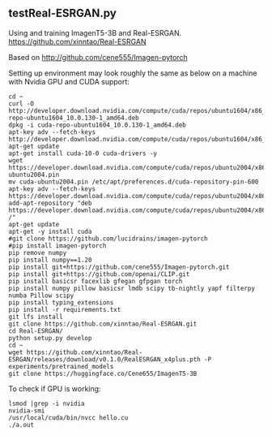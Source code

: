 
## testReal-ESRGAN.py

Using and training ImagenT5-3B and Real-ESRGAN.  https://github.com/xinntao/Real-ESRGAN

Based on http://github.com/cene555/Imagen-pytorch

Setting up environment may look roughly the same as below on a machine with Nvidia GPU and CUDA support:
```
cd ~
curl -O http://developer.download.nvidia.com/compute/cuda/repos/ubuntu1604/x86_64/cuda-repo-ubuntu1604_10.0.130-1_amd64.deb
dpkg -i cuda-repo-ubuntu1604_10.0.130-1_amd64.deb
apt-key adv --fetch-keys http://developer.download.nvidia.com/compute/cuda/repos/ubuntu1604/x86_64/7fa2af80.pub
apt-get update
apt-get install cuda-10-0 cuda-drivers -y
wget https://developer.download.nvidia.com/compute/cuda/repos/ubuntu2004/x86_64/cuda-ubuntu2004.pin
mv cuda-ubuntu2004.pin /etc/apt/preferences.d/cuda-repository-pin-600
apt-key adv --fetch-keys https://developer.download.nvidia.com/compute/cuda/repos/ubuntu2004/x86_64/3bf863cc.pub
add-apt-repository "deb https://developer.download.nvidia.com/compute/cuda/repos/ubuntu2004/x86_64/ /"
apt-get update
apt-get -y install cuda
#git clone https://github.com/lucidrains/imagen-pytorch
#pip install imagen-pytorch
pip remove numpy
pip install numpy==1.20
pip install git+https://github.com/cene555/Imagen-pytorch.git
pip install git+https://github.com/openai/CLIP.git
pip install basicsr facexlib gfegan gfpgan torch
pip install numpy pillow basicsr lmdb scipy tb-nightly yapf filterpy numba Pillow scipy
pip install typing_extensions
pip install -r requirements.txt
git lfs install
git clone https://github.com/xinntao/Real-ESRGAN.git
cd Real-ESRGAN/
python setup.py develop
cd ~
wget https://github.com/xinntao/Real-ESRGAN/releases/download/v0.1.0/RealESRGAN_x4plus.pth -P experiments/pretrained_models
git clone https://huggingface.co/Cene655/ImagenT5-3B
```

To check if GPU is working:
```
lsmod |grep -i nvidia
nvidia-smi
/usr/local/cuda/bin/nvcc hello.cu
./a.out
```
